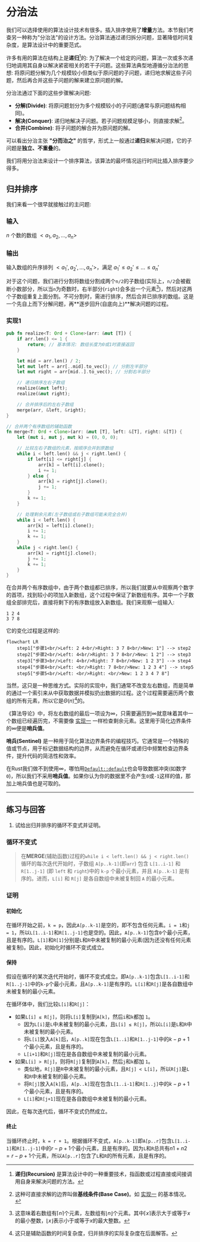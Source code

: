 # 分治法
我们可以选择使用的算法设计技术有很多。插入排序使用了**增量**方法。本节我们考查另一种称为"分治法"的设计方法。分治算法通过递归拆分问题，显著降低时间复杂度，是算法设计中的重要范式。

许多有用的算法在结构上是**递归**[^note1]的: 为了解决一个给定的问题，算法一次或多次递归地调用其自身以解决紧密相关的若干子问题。这些算法典型地遵循分治法的思想: 将原问题分解为几个规模较小但类似于原问题的子问题，递归地求解这些子问题，然后再合并这些子问题的解来建立原问题的解。

分治法通过下面的这些步骤解决问题:
- **分解(Divide)**: 将原问题划分为多个规模较小的子问题(通常与原问题结构相同)。
- **解决(Conquer)**: 递归地解决子问题。若子问题规模足够小，则直接求解[^note2]。
- **合并(Combine)**: 将子问题的解合并为原问题的解。

可以看出分治主张 **"分而治之"** 的哲学，形式上一般通过**递归**来解决问题，它的子问题是**独立、不重叠**的。

我们将用分治法来设计一个排序算法，该算法的最坏情况运行时间比插入排序要少得多。
## 归并排序
我们来看一个很早就接触过的主问题:
### 输入
$n$ 个数的数组 $<a_1, a_2, \dots, a_n>$
### 输出
输入数组的升序排列 $<a_1', a_2', \dots, a_n'>$，满足 $a_1' \leq a_2' \leq \dots \leq a_n'$

对于这个问题，我们进行分割将数组分割成两个`n/2`的子数组(实际上，`n/2`会被截断小数部分，所以当`n`为奇数时，右半部分(`right`)会多出一个元素[^note3])，然后对这两个子数组重复上面分割。不可分割时，需进行排序，然后合并已排序的数组。这是一个先自上而下分解问题，再**逐步回升(自底向上)**解决问题的过程。
### 实现1
```rust
pub fn realize<T: Ord + Clone>(arr: &mut [T]) {
    if arr.len() <= 1 {
        return; // 基本情况: 数组长度为0或1时直接返回
    }

    let mid = arr.len() / 2;
    let mut left = arr[..mid].to_vec(); // 分割左半部分
    let mut right = arr[mid..].to_vec(); // 分割右半部分

    // 递归排序左右子数组
    realize(&mut left);
    realize(&mut right);

    // 合并排序后的左右子数组
    merge(arr, &left, &right);
}

// 合并两个有序数组的辅助函数
fn merge<T: Ord + Clone>(arr: &mut [T], left: &[T], right: &[T]) {
    let (mut i, mut j, mut k) = (0, 0, 0);

    // 比较左右子数组的元素，按顺序合并到原数组
    while i < left.len() && j < right.len() {
        if left[i] <= right[j] {
            arr[k] = left[i].clone();
            i += 1;
        } else {
            arr[k] = right[j].clone();
            j += 1;
        }
        k += 1;
    }

    // 处理剩余元素(左子数组或右子数组可能未完全合并)
    while i < left.len() {
        arr[k] = left[i].clone();
        i += 1;
        k += 1;
    }
    while j < right.len() {
        arr[k] = right[j].clone();
        j += 1;
        k += 1;
    }
}
```
在合并两个有序数组中，由于两个数组都已排序，所以我们就要从中观察两个数字的首项，找到较小的项加入新数组，这个过程中保证了新数组有序。其中一个子数组全部排完后，直接将剩下的有序数组放入新数组。我们来观察一组输入:
```text
1 2 4
3 7 8
```
它的变化过程是这样的:
```mermaid
flowchart LR
    step1["步骤1<br/>Left: 2 4<br/>Right: 3 7 8<br/>New: 1"] --> step2
    step2["步骤2<br/>Left: 4<br/>Right: 3 7 8<br/>New: 1 2"] --> step3
    step3["步骤3<br/>Left: 4<br/>Right: 7 8<br/>New: 1 2 3"] --> step4
    step4["步骤4<br/>Left: <br/>Right: 7 8<br/>New: 1 2 3 4"] --> step5
    step5["步骤5<br/>Left: <br/>Right: <br/>New: 1 2 3 4 7 8"]
```
当然，这只是一种思维方式。实际的实现中，我们通常不改变左右数组，而是简单的通过一个索引来从中获取数据并模拟扔出数据的过程。这个过程需要遍历两个数组的所有元素，所以它是$\Theta(n)$[^note4]的。

《算法导论》中，将左右数组的最后一项设为$\infty$，只需要遍历到$\infty$就意味着其中一个数组已经遍历完，不需要像 [实现一](#实现一) 一样检查剩余元素。这里用于简化边界条件的$\infty$便是**哨兵值**。

**哨兵(Sentinel)** 是一种用于简化算法边界条件的编程技巧。它通常是一个特殊的值或节点，用于标记数据结构的边界，从而避免在循环或递归中频繁检查边界条件，提升代码的简洁性和效率。

在Rust我们做不到使用$\infty$，哪怕用[`Default::default`](https://rustwiki.org/zh-CN/std/default/trait.Default.html#tymethod.default)也会导致数据冲突(如数字`0`)，所以我们不采用**哨兵值**。如果你认为你的数据里不会产生`0`或`-1`这样的值，那加上哨兵值也是可取的。

---
## 练习与回答
1. 试给出归并排序的循环不变式并证明。
### 循环不变式
> 在**MERGE**(辅助函数)过程的`while i < left.len() && j < right.len()`循环的每次迭代开始时，子数组 `A[p..k-1]`(即`arr`) 包含 `L[1..i-1]` 和 `R[1..j-1]` (即 `left` 和 `right`)中的 `k-p` 个最小元素，并且 `A[p..k-1]` 是有序的。进而，`L[i]` 和 `R[j]` 是各自数组中未被复制回 `A` 的最小元素。

### 证明
#### 初始化
在循环开始之前，`k = p`，因此`A[p..k-1]`是空的，即不包含任何元素。`i = 1`和`j = 1`，所以`L[1..i-1]`和`R[1..j-1]`也是空的。因此，`A[p..k-1]`包含`0`个最小元素，且是有序的。`L[1]`和`R[1]`分别是`L`和`R`中未被复制的最小元素(因为还没有任何元素被复制)。因此，初始化时循环不变式成立。
#### 保持
假设在循环的某次迭代开始时，循环不变式成立。即`A[p..k-1]`包含`L[1..i-1]`和`R[1..j-1]`中的`k-p`个最小元素，且`A[p..k-1]`是有序的。`L[i]`和`R[j]`是各自数组中未被复制的最小元素。

在循环体中，我们比较`L[i]`和`R[j]`：

- 如果`L[i] ≤ R[j]`，则将`L[i]`复制到`A[k]`，然后`i`和`k`都加 `1`。
    - 因为`L[i]`是`L`中未被复制的最小元素，且`L[i] ≤ R[j]`，所以`L[i]`是`L`和`R`中未被复制的最小元素。
    - 将`L[i]`放入`A[k]`后，`A[p..k]`现在包含`L[1..i]`和`R[1..j-1]`中的$k-p + 1$个最小元素，且是有序的。
    - `L[i+1]`和`R[j]`现在是各自数组中未被复制的最小元素。
- 如果`L[i] > R[j]`，则将`R[j]`复制到`A[k]`，然后`j`和`k`都加 `1`。
    - 类似地，`R[j]`是`R`中未被复制的最小元素，且`R[j] < L[i]`，所以`R[j]`是`L`和`R`中未被复制的最小元素。
    - 将`R[j]`放入`A[k]`后，`A[p..k]`现在包含`L[1..i-1]`和`R[1..j]`中的$k-p + 1$个最小元素，且是有序的。
    - `L[i]`和`R[j+1]`现在是各自数组中未被复制的最小元素。

因此，在每次迭代后，循环不变式仍然成立。
#### 终止
当循环终止时，`k = r + 1`。根据循环不变式，`A[p..k-1]`即`A[p..r]`包含`L[1..i-1]`和`R[1..j-1]`中的$r-p + 1$个最小元素，且是有序的。因为`L`和`R`总共有$n1 + n2 = r-p + 1$个元素，所以`A[p..r]`包含了`L`和`R`的所有元素，且是有序的。

[^note1]: **递归(Recursion)** 是算法设计中的一种重要技术，指函数或过程直接或间接调用自身来解决问题的方法。

[^note2]: 这种可直接求解的边界叫做**基线条件(Base Case)**。如 [实现一](#实现一) 的基本情况。

[^note3]: 这意味着右数组有$\lceil n \rceil$个元素，左数组有$\lfloor n \rfloor$个元素。其中$\lceil x \rceil$表示大于或等于$x$的最小整数，$\lfloor x \rfloor$表示小于或等于$x$的最大整数。

[^note4]: 这只是辅助函数的时间复杂度，归并排序的实际复杂度在后面解答。

